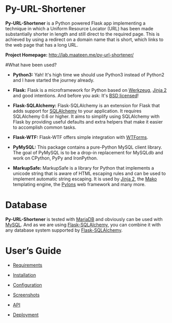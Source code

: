 # Py-URL-Shortener

**Py-URL-Shortener** is a Python powered Flask app implementing a technique in which a Uniform Resource Locator (URL) has been made substantially shorter in length and still direct to the required page. This is achieved by using a redirect on a domain name that is short, which links to the web page that has a long URL.

**Project Homepage:** http://lab.maateen.me/py-url-shortener/

#What have been used?

- **Python3:** Yah! It's high time we should use Python3 instead of Python2 and I have started the journey already.

- **Flask:** Flask is a microframework for Python based on [Werkzeug](http://werkzeug.pocoo.org/), [Jinja 2](http://jinja.pocoo.org/docs/dev/)  and good intentions. And before you ask: It's [BSD licensed](https://opensource.org/licenses/BSD-3-Clause)!

- **Flask-SQLAlchemy:** Flask-SQLAlchemy is an extension for Flask that adds support for [SQLAlchemy](http://www.sqlalchemy.org/)  to your application. It requires SQLAlchemy 0.6 or higher. It aims to simplify using SQLAlchemy with Flask by providing useful defaults and extra helpers that make it easier to accomplish common tasks.

- **Flask-WTF:** Flask-WTF offers simple integration with [WTForms](http://wtforms.simplecodes.com/docs/).

- **PyMySQL:** This package contains a pure-Python MySQL client library. The goal of PyMySQL is to be a drop-in replacement for MySQLdb and work on CPython, PyPy and IronPython.

- **MarkupSafe:** MarkupSafe is a library for Python that implements a unicode string that is aware of HTML escaping rules and can be used to implement automatic string escaping. It is used by [Jinja 2](jinja.pocoo.org), the [Mako](http://www.makotemplates.org/) templating engine, the [Pylons](http://pylonshq.com/) web framework and many more.

# Database

**Py-URL-Shortener** is tested with [MariaDB](https://mariadb.org/) and obviously can be used with [MySQL](https://www.mysql.com/). And as we are using [Flask-SQLAlchemy](http://flask-sqlalchemy.pocoo.org/2.1/), you can combine it with any database system supported by [Flask-SQLAlchemy](http://flask-sqlalchemy.pocoo.org/2.1/).

# User’s Guide

- [Requirements](https://github.com/maateen/Py-URL-Shortener/wiki/Requirements)

- [Installation](https://github.com/maateenu/Py-URL-Shortener/wiki/Installation) 

- [Configuration](https://github.com/maateen/Py-URL-Shortener/wiki/Configuration) 

- [Screenshots](https://github.com/maateen/Py-URL-Shortener/wiki/Screenshots)

- [API](https://github.com/maateen/Py-URL-Shortener/wiki/API) 

- [Deployment](https://github.com/maateen/Py-URL-Shortener/wiki/Deployment) 
